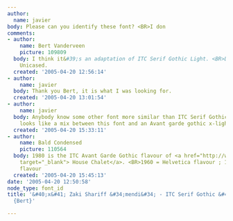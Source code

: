 ```yaml
---
author:
  name: javier
body: Please can you identify these font? <BR>I don
comments:
- author:
    name: Bert Vanderveen
    picture: 109809
  body: I think it&#39;s an adaptation of ITC Serif Gothic Light. <BR>Deserifed and
    Unicased.
  created: '2005-04-20 12:56:14'
- author:
    name: javier
  body: Thank you Bert, it is what I was looking for.
  created: '2005-04-20 13:01:54'
- author:
    name: javier
  body: Anybody know some other font more similar than ITC Serif Gothic light?, it
    looks like a mix between this font and an Avant garde gothic x-light...
  created: '2005-04-20 15:33:11'
- author:
    name: Bald Condensed
    picture: 110564
  body: 1980 is the ITC Avant Garde Gothic flavour of <a href="http://www.houseindustries.com/index.php?page=showfont&amp;id=4&amp;subpage=viewfonts"
    target="_blank"> House Chalet</a>. <BR>1960 = Helvetica flavour ; 1970 = ITC Bauhaus
    flavour
  created: '2005-04-20 15:45:13'
date: '2005-04-20 12:50:58'
node_type: font_id
title: '&#40;x&#41; Zaki Shariff &#34;mendi&#34; - ITC Serif Gothic &#40;customized&#41;
  {Bert}'

---
```

